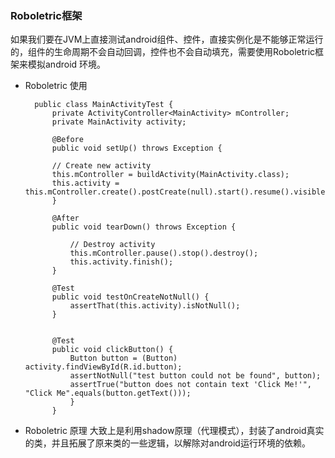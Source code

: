 ### Roboletric框架
如果我们要在JVM上直接测试android组件、控件，直接实例化是不能够正常运行的，组件的生命周期不会自动回调，控件也不会自动填充，需要使用Roboletric框架来模拟android 环境。

* Roboletric 使用

        public class MainActivityTest {
            private ActivityController<MainActivity> mController;
            private MainActivity activity;

            @Before
            public void setUp() throws Exception {
    
            // Create new activity
            this.mController = buildActivity(MainActivity.class);
            this.activity = this.mController.create().postCreate(null).start().resume().visible().get();
            }

            @After
            public void tearDown() throws Exception {

                // Destroy activity
                this.mController.pause().stop().destroy();
                this.activity.finish();
            }

            @Test
            public void testOnCreateNotNull() {
                assertThat(this.activity).isNotNull();
            }
            
            
            @Test
            public void clickButton() {
                Button button = (Button) activity.findViewById(R.id.button);
                assertNotNull("test button could not be found", button);
                assertTrue("button does not contain text 'Click Me!'", "Click Me".equals(button.getText()));
                }
            }




* Roboletric 原理
 大致上是利用shadow原理（代理模式），封装了android真实的类，并且拓展了原来类的一些逻辑，以解除对android运行环境的依赖。